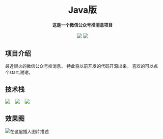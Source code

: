 

<h1 align="center">Java版</h1>
<h4 align="center">这是一个微信公众号推消息项目</h4>
<p align="center">
<a href="#"><img src="https://img.shields.io/badge/Version-1.0-green"></a>
	<a href="https://gitee.com/cheng_st/wx-msg/blob/master/LICENSE"><img src="https://img.shields.io/badge/license-BSD-green"></a>
</p>

## 项目介绍
 最近很火的微信公众号推消息。
 特此将以前开发的代码开源出来。
 喜欢的可以点个start,谢谢。



## 技术栈
<a href="#"><img src="https://img.shields.io/badge/Redis%20Version-2.7.3-orange"></a>&nbsp;&nbsp;&nbsp;&nbsp;<a href="#"><img src="https://img.shields.io/badge/Spring%20Version-4.0-orange"></a>&nbsp;&nbsp;&nbsp;&nbsp;<a href="#"><img src="https://img.shields.io/badge/SpringBoot%20Version-2.7.3-orange"></a>



## 效果图
![在这里插入图片描述](https://img-blog.csdnimg.cn/62f09229a4e44935970b1db7271d43b3.jpeg#pic_center)



